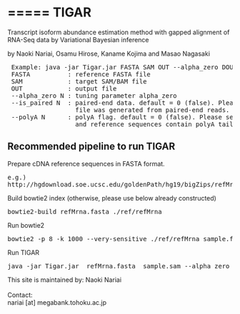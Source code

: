 =====
TIGAR
=====

Transcript isoform abundance estimation method with gapped alignment of RNA-Seq data by Variational Bayesian inference

by Naoki Nariai, Osamu Hirose, Kaname Kojima and Masao Nagasaki

<pre>
 Example: java -jar Tigar.jar FASTA SAM OUT --alpha_zero DOUBLE --is_paired INT --polyA INT
 FASTA          : reference FASTA file
 SAM            : target SAM/BAM file
 OUT            : output file
 --alpha_zero N : tuning parameter alpha_zero
 --is_paired N  : paired-end data. default = 0 (false). Please set 1, if sam
                  file was generated from paired-end reads.
 --polyA N      : polyA flag. default = 0 (false). Please set 1 if both read
                  and reference sequences contain polyA tails.
</pre>

## Recommended pipeline to run TIGAR

Prepare cDNA reference sequences in FASTA format.

<pre>
e.g.)
http://hgdownload.soe.ucsc.edu/goldenPath/hg19/bigZips/refMrna.fa.gz
</pre>

Build bowtie2 index (otherwise, please use below already constructed)

<pre>
bowtie2-build refMrna.fasta ./ref/refMrna
</pre>

Run bowtie2

<pre>
bowtie2 -p 8 -k 1000 --very-sensitive ./ref/refMrna sample.fastq > sample.sam
</pre>

Run TIGAR

<pre>
java -jar Tigar.jar  refMrna.fasta  sample.sam --alpha_zero 0.1 ./out/sample_out.txt
</pre>






This site is maintained by:
Naoki Nariai<br>
<br>
Contact:<br>
nariai [at] megabank.tohoku.ac.jp


